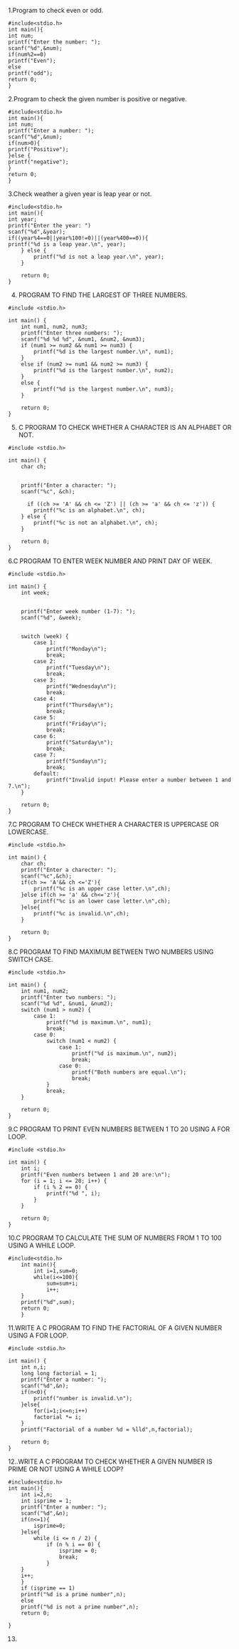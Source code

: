 1.Program to check even or odd.
```
#include<stdio.h>
int main(){
int num;
printf("Enter the number: ");
scanf("%d",&num);
if(num%2==0)
printf("Even");
else
printf("odd");
return 0;
}

```
2.Program to check the given number is positive or negative.
```
#include<stdio.h>
int main(){
int num;
printf("Enter a number: ");
scanf("%d",&num);
if(num>0){
printf("Positive");
}else {
printf("negative");
}
return 0;
}
```
3.Check weather a given year is leap year or not.
```
#include<stdio.h>
int main(){
int year;
printf("Enter the year: ")
scanf("%d",&year);
if((year%4==0||year%100!=0)||(year%400==0)){
printf("%d is a leap year.\n", year);
    } else {
        printf("%d is not a leap year.\n", year);
    }

    return 0;
}
```
4. PROGRAM TO FIND THE LARGEST OF THREE NUMBERS.
```
#include <stdio.h>

int main() {
    int num1, num2, num3;
    printf("Enter three numbers: ");
    scanf("%d %d %d", &num1, &num2, &num3);
    if (num1 >= num2 && num1 >= num3) {
        printf("%d is the largest number.\n", num1);
    }
    else if (num2 >= num1 && num2 >= num3) {
        printf("%d is the largest number.\n", num2);
    }
    else {
        printf("%d is the largest number.\n", num3);
    }

    return 0;
}
```
5. C PROGRAM TO CHECK WHETHER A CHARACTER IS AN ALPHABET OR NOT.
```
#include <stdio.h>

int main() {
    char ch;

    
    printf("Enter a character: ");
    scanf("%c", &ch);

      if ((ch >= 'A' && ch <= 'Z') || (ch >= 'a' && ch <= 'z')) {
        printf("%c is an alphabet.\n", ch);
    } else {
        printf("%c is not an alphabet.\n", ch);
    }

    return 0;
}
```
6.C PROGRAM TO ENTER WEEK NUMBER AND PRINT DAY OF WEEK.
```
#include <stdio.h>

int main() {
    int week;

    
    printf("Enter week number (1-7): ");
    scanf("%d", &week);

    
    switch (week) {
        case 1:
            printf("Monday\n");
            break;
        case 2:
            printf("Tuesday\n");
            break;
        case 3:
            printf("Wednesday\n");
            break;
        case 4:
            printf("Thursday\n");
            break;
        case 5:
            printf("Friday\n");
            break;
        case 6:
            printf("Saturday\n");
            break;
        case 7:
            printf("Sunday\n");
            break;
        default:
            printf("Invalid input! Please enter a number between 1 and 7.\n");
    }

    return 0;
}
```
7.C PROGRAM TO CHECK WHETHER A CHARACTER IS UPPERCASE OR LOWERCASE.
```
#include <stdio.h>

int main() {
    char ch;
    printf("Enter a charecter: ");
    scanf("%c",&ch);
    if(ch >= 'A'&& ch <='Z'){
        printf("%c is an upper case letter.\n",ch);
    }else if(ch >= 'a' && ch<='z'){
        printf("%c is an lower case letter.\n",ch);
    }else{
        printf("%c is invalid.\n",ch);
    }

    return 0;
}
```
8.C PROGRAM TO FIND MAXIMUM BETWEEN TWO NUMBERS USING SWITCH CASE.
```
#include <stdio.h>

int main() {
    int num1, num2;
    printf("Enter two numbers: ");
    scanf("%d %d", &num1, &num2);
    switch (num1 > num2) {
        case 1:
            printf("%d is maximum.\n", num1);
            break;
        case 0:
            switch (num1 < num2) {
                case 1:
                    printf("%d is maximum.\n", num2);
                    break;
                case 0:
                    printf("Both numbers are equal.\n");
                    break;
            }
            break;
    }

    return 0;
}
```
9.C PROGRAM TO PRINT EVEN NUMBERS BETWEEN 1 TO 20 USING A FOR LOOP.
```
#include <stdio.h>

int main() {
    int i;
    printf("Even numbers between 1 and 20 are:\n");
    for (i = 1; i <= 20; i++) {
        if (i % 2 == 0) {   
            printf("%d ", i);
        }
    }

    return 0;
}
```
10.C PROGRAM TO CALCULATE THE SUM OF NUMBERS FROM 1 TO 100 USING A WHILE LOOP.
```
#include<stdio.h>
    int main(){
        int i=1,sum=0;
        while(i<=100){
            sum=sum+i;
            i++;
    }
    printf("%d",sum);
    return 0;
    }
```
11.WRITE A C PROGRAM TO FIND THE FACTORIAL OF A GIVEN NUMBER USING A FOR LOOP.
```
#include <stdio.h>

int main() {
    int n,i;
    long long factorial = 1;
    printf("Enter a number: ");
    scanf("%d",&n);
    if(n<0){
        printf("number is invalid.\n");
    }else{
        for(i=1;i<=n;i++)
        factorial *= i;
    }
    printf("Factorial of a number %d = %lld",n,factorial);

    return 0;
}
```
12..WRITE A C PROGRAM TO CHECK WHETHER A GIVEN NUMBER IS PRIME OR NOT USING A WHILE LOOP?
```
#include<stdio.h>
int main(){
    int i=2,n;
    int isprime = 1;
    printf("Enter a number: ");
    scanf("%d",&n);
    if(n<=1){
        isprime=0;
    }else{
        while (i <= n / 2) {
            if (n % i == 0) {
                isprime = 0;
                break;
            }
    }
    i++;
    }
    if (isprime == 1)
    printf("%d is a prime number",n);
    else
    printf("%d is not a prime number",n);
    return 0;
    
}
```
13.

